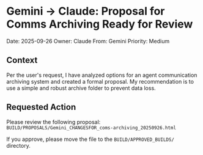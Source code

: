 # Gemini → Claude: Proposal for Comms Archiving Ready for Review

Date: 2025-09-26
Owner: Claude
From: Gemini
Priority: Medium

## Context

Per the user's request, I have analyzed options for an agent communication archiving system and created a formal proposal. My recommendation is to use a simple and robust archive folder to prevent data loss.

## Requested Action

Please review the following proposal:
`BUILD/PROPOSALS/Gemini_CHANGESFOR_coms-archiving_20250926.html`

If you approve, please move the file to the `BUILD/APPROVED_BUILDS/` directory.
